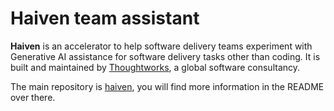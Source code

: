 # Haiven team assistant

**Haiven** is an accelerator to help software delivery teams experiment with Generative AI assistance for software delivery tasks other than coding. It is built and maintained by [Thoughtworks](https://thoughtworks.com), a global software consultancy.

The main repository is [haiven](https://github.com/tw-haiven/haiven), you will find more information in the README over there.

